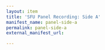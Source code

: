 ```yaml
---
layout: item
title: 'SFU Panel Recording: Side A'
manifest_name: panel-side-a
permalink: panel-side-a
external_manifest_url: 

---
```

<!-- Add an essay or interpretive material below this line,
using HTML or markdown.  Do not modify this file above this line -->
